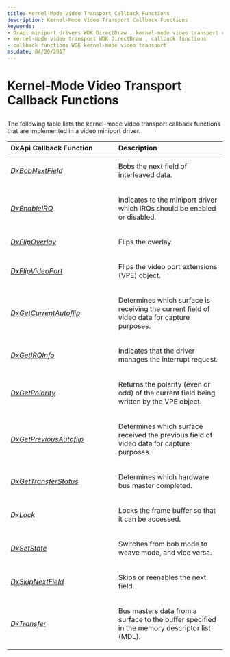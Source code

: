 ```yaml
---
title: Kernel-Mode Video Transport Callback Functions
description: Kernel-Mode Video Transport Callback Functions
keywords:
- DxApi miniport drivers WDK DirectDraw , kernel-mode video transport callback functions
- kernel-mode video transport WDK DirectDraw , callback functions
- callback functions WDK kernel-mode video transport
ms.date: 04/20/2017
---
```


# Kernel-Mode Video Transport Callback Functions


## <span id="ddk_kernel_mode_video_transport_callback_functions_gg"></span><span id="DDK_KERNEL_MODE_VIDEO_TRANSPORT_CALLBACK_FUNCTIONS_GG"></span>


The following table lists the kernel-mode video transport callback functions that are implemented in a video miniport driver.

<table>
<colgroup>
<col width="50%" />
<col width="50%" />
</colgroup>
<thead>
<tr class="header">
<th align="left">DxApi Callback Function</th>
<th align="left">Description</th>
</tr>
</thead>
<tbody>
<tr class="odd">
<td align="left"><p><a href="/windows/win32/api/dxmini/nc-dxmini-pdx_bobnextfield" data-raw-source="[&lt;em&gt;DxBobNextField&lt;/em&gt;](/windows/win32/api/dxmini/nc-dxmini-pdx_bobnextfield)"><em>DxBobNextField</em></a></p></td>
<td align="left"><p>Bobs the next field of interleaved data.</p></td>
</tr>
<tr class="even">
<td align="left"><p><a href="/windows/win32/api/dxmini/nc-dxmini-pdx_enableirq" data-raw-source="[&lt;em&gt;DxEnableIRQ&lt;/em&gt;](/windows/win32/api/dxmini/nc-dxmini-pdx_enableirq)"><em>DxEnableIRQ</em></a></p></td>
<td align="left"><p>Indicates to the miniport driver which IRQs should be enabled or disabled.</p></td>
</tr>
<tr class="odd">
<td align="left"><p><a href="/windows/win32/api/dxmini/nc-dxmini-pdx_flipoverlay" data-raw-source="[&lt;em&gt;DxFlipOverlay&lt;/em&gt;](/windows/win32/api/dxmini/nc-dxmini-pdx_flipoverlay)"><em>DxFlipOverlay</em></a></p></td>
<td align="left"><p>Flips the overlay.</p></td>
</tr>
<tr class="even">
<td align="left"><p><a href="/windows/win32/api/dxmini/nc-dxmini-pdx_flipvideoport" data-raw-source="[&lt;em&gt;DxFlipVideoPort&lt;/em&gt;](/windows/win32/api/dxmini/nc-dxmini-pdx_flipvideoport)"><em>DxFlipVideoPort</em></a></p></td>
<td align="left"><p>Flips the video port extensions (VPE) object.</p></td>
</tr>
<tr class="odd">
<td align="left"><p><a href="/windows/win32/api/dxmini/nc-dxmini-pdx_getcurrentautoflip" data-raw-source="[&lt;em&gt;DxGetCurrentAutoflip&lt;/em&gt;](/windows/win32/api/dxmini/nc-dxmini-pdx_getcurrentautoflip)"><em>DxGetCurrentAutoflip</em></a></p></td>
<td align="left"><p>Determines which surface is receiving the current field of video data for capture purposes.</p></td>
</tr>
<tr class="even">
<td align="left"><p><a href="/windows/win32/api/dxmini/nc-dxmini-pdx_getirqinfo" data-raw-source="[&lt;em&gt;DxGetIRQInfo&lt;/em&gt;](/windows/win32/api/dxmini/nc-dxmini-pdx_getirqinfo)"><em>DxGetIRQInfo</em></a></p></td>
<td align="left"><p>Indicates that the driver manages the interrupt request.</p></td>
</tr>
<tr class="odd">
<td align="left"><p><a href="/windows/win32/api/dxmini/nc-dxmini-pdx_getpolarity" data-raw-source="[&lt;em&gt;DxGetPolarity&lt;/em&gt;](/windows/win32/api/dxmini/nc-dxmini-pdx_getpolarity)"><em>DxGetPolarity</em></a></p></td>
<td align="left"><p>Returns the polarity (even or odd) of the current field being written by the VPE object.</p></td>
</tr>
<tr class="even">
<td align="left"><p><a href="/windows/win32/api/dxmini/nc-dxmini-pdx_getpreviousautoflip" data-raw-source="[&lt;em&gt;DxGetPreviousAutoflip&lt;/em&gt;](/windows/win32/api/dxmini/nc-dxmini-pdx_getpreviousautoflip)"><em>DxGetPreviousAutoflip</em></a></p></td>
<td align="left"><p>Determines which surface received the previous field of video data for capture purposes.</p></td>
</tr>
<tr class="odd">
<td align="left"><p><a href="/windows/win32/api/dxmini/nc-dxmini-pdx_gettransferstatus" data-raw-source="[&lt;em&gt;DxGetTransferStatus&lt;/em&gt;](/windows/win32/api/dxmini/nc-dxmini-pdx_gettransferstatus)"><em>DxGetTransferStatus</em></a></p></td>
<td align="left"><p>Determines which hardware bus master completed.</p></td>
</tr>
<tr class="even">
<td align="left"><p><a href="/windows/win32/api/dxmini/nc-dxmini-pdx_lock" data-raw-source="[&lt;em&gt;DxLock&lt;/em&gt;](/windows/win32/api/dxmini/nc-dxmini-pdx_lock)"><em>DxLock</em></a></p></td>
<td align="left"><p>Locks the frame buffer so that it can be accessed.</p></td>
</tr>
<tr class="odd">
<td align="left"><p><a href="/windows/win32/api/dxmini/nc-dxmini-pdx_setstate" data-raw-source="[&lt;em&gt;DxSetState&lt;/em&gt;](/windows/win32/api/dxmini/nc-dxmini-pdx_setstate)"><em>DxSetState</em></a></p></td>
<td align="left"><p>Switches from bob mode to weave mode, and vice versa.</p></td>
</tr>
<tr class="even">
<td align="left"><p><a href="/windows/win32/api/dxmini/nc-dxmini-pdx_skipnextfield" data-raw-source="[&lt;em&gt;DxSkipNextField&lt;/em&gt;](/windows/win32/api/dxmini/nc-dxmini-pdx_skipnextfield)"><em>DxSkipNextField</em></a></p></td>
<td align="left"><p>Skips or reenables the next field.</p></td>
</tr>
<tr class="odd">
<td align="left"><p><a href="/windows/win32/api/dxmini/nc-dxmini-pdx_transfer" data-raw-source="[&lt;em&gt;DxTransfer&lt;/em&gt;](/windows/win32/api/dxmini/nc-dxmini-pdx_transfer)"><em>DxTransfer</em></a></p></td>
<td align="left"><p>Bus masters data from a surface to the buffer specified in the memory descriptor list (MDL).</p></td>
</tr>
</tbody>
</table>

 

